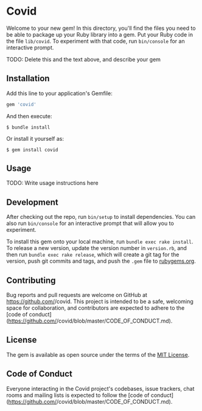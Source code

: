 # Covid

Welcome to your new gem! In this directory, you'll find the files you need to be able to package up your Ruby library into a gem. Put your Ruby code in the file `lib/covid`. To experiment with that code, run `bin/console` for an interactive prompt.

TODO: Delete this and the text above, and describe your gem

## Installation

Add this line to your application's Gemfile:

```ruby
gem 'covid'
```

And then execute:

    $ bundle install

Or install it yourself as:

    $ gem install covid

## Usage

TODO: Write usage instructions here

## Development

After checking out the repo, run `bin/setup` to install dependencies. You can also run `bin/console` for an interactive prompt that will allow you to experiment.

To install this gem onto your local machine, run `bundle exec rake install`. To release a new version, update the version number in `version.rb`, and then run `bundle exec rake release`, which will create a git tag for the version, push git commits and tags, and push the `.gem` file to [rubygems.org](https://rubygems.org).

## Contributing

Bug reports and pull requests are welcome on GitHub at https://github.com/<github username>/covid. This project is intended to be a safe, welcoming space for collaboration, and contributors are expected to adhere to the [code of conduct](https://github.com/<github username>/covid/blob/master/CODE_OF_CONDUCT.md).


## License

The gem is available as open source under the terms of the [MIT License](https://opensource.org/licenses/MIT).

## Code of Conduct

Everyone interacting in the Covid project's codebases, issue trackers, chat rooms and mailing lists is expected to follow the [code of conduct](https://github.com/<github username>/covid/blob/master/CODE_OF_CONDUCT.md).
